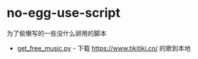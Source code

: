 # no-egg-use-script
为了偷懒写的一些没什么卵用的脚本

- [get_free_music.py](#get_free_music.py) - 下载 https://www.tikitiki.cn/ 的歌到本地
